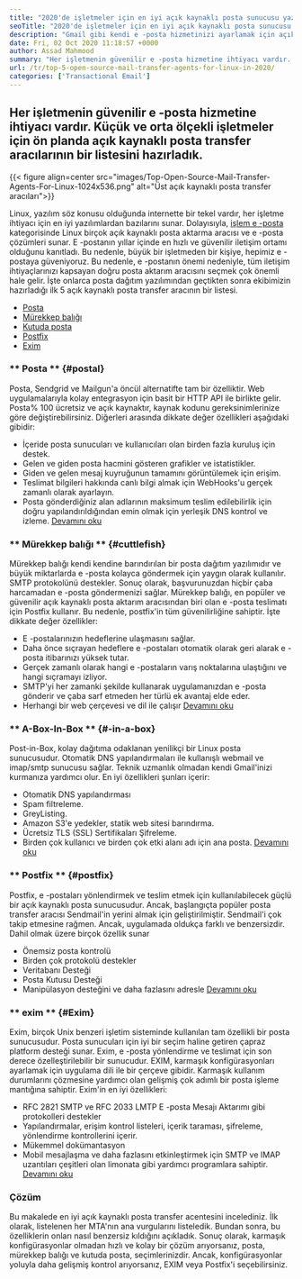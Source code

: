 ```yaml
---
title: "2020'de işletmeler için en iyi açık kaynaklı posta sunucusu yazılımı" 
seoTitle: "2020'de işletmeler için en iyi açık kaynaklı posta sunucusu yazılımı" 
description: "Gmail gibi kendi e -posta hizmetinizi ayarlamak için açık kaynak dünyasında birçok popüler posta transfer aracısı vardır. Kısa Liste Top 5 posta sunucusu." 
date: Fri, 02 Oct 2020 11:18:57 +0000
author: Assad Mahmood
summary: "Her işletmenin güvenilir e -posta hizmetine ihtiyacı vardır. Küçük ve orta ölçekli işletmeler için ön planda açık kaynaklı posta transfer aracılarının bir listesini hazırladık." 
url: /tr/top-5-open-source-mail-transfer-agents-for-linux-in-2020/
categories: ['Transactional Email']
---
```


## Her işletmenin güvenilir e -posta hizmetine ihtiyacı vardır. Küçük ve orta ölçekli işletmeler için ön planda açık kaynaklı posta transfer aracılarının bir listesini hazırladık.

{{< figure align=center src="images/Top-Open-Source-Mail-Transfer-Agents-For-Linux-1024x536.png" alt="Üst açık kaynaklı posta transfer aracıları">}}

Linux, yazılım söz konusu olduğunda internette bir tekel vardır, her işletme ihtiyacı için en iyi yazılımlardan bazılarını sunar. Dolayısıyla, [işlem e -posta][1] kategorisinde Linux birçok açık kaynaklı posta aktarma aracısı ve e -posta çözümleri sunar.
E -postanın yıllar içinde en hızlı ve güvenilir iletişim ortamı olduğunu kanıtladı. Bu nedenle, büyük bir işletmeden bir kişiye, hepimiz e -postaya güveniyoruz. Bu nedenle, e -postanın önemi nedeniyle, tüm iletişim ihtiyaçlarınızı kapsayan doğru posta aktarım aracısını seçmek çok önemli hale gelir.
İşte onlarca posta dağıtım yazılımından geçtikten sonra ekibimizin hazırladığı ilk 5 açık kaynaklı posta transfer aracının bir listesi.
  * [Posta][2]
  * [Mürekkep balığı][3]
  * [Kutuda posta][4]
  * [Postfix][5]
  * [Exim][6]

### ** Posta ** {#postal}
Posta, Sendgrid ve Mailgun'a öncül alternatifte tam bir özelliktir. Web uygulamalarıyla kolay entegrasyon için basit bir HTTP API ile birlikte gelir. Posta% 100 ücretsiz ve açık kaynaktır, kaynak kodunu gereksinimlerinize göre değiştirebilirsiniz.
Diğerleri arasında dikkate değer özellikleri aşağıdaki gibidir:
  * İçeride posta sunucuları ve kullanıcıları olan birden fazla kuruluş için destek.
  * Gelen ve giden posta hacmini gösteren grafikler ve istatistikler.
  * Giden ve gelen mesaj kuyruğunun tamamını görüntülemek için erişim.
  * Teslimat bilgileri hakkında canlı bilgi almak için WebHooks'u gerçek zamanlı olarak ayarlayın.
  * Posta gönderdiğiniz alan adlarının maksimum teslim edilebilirlik için doğru yapılandırıldığından emin olmak için yerleşik DNS kontrol ve izleme.
    [Devamını oku][7]

### ** Mürekkep balığı ** {#cuttlefish}
Mürekkep balığı kendi kendine barındırılan bir posta dağıtım yazılımıdır ve büyük miktarlarda e -posta kolayca göndermek için yaygın olarak kullanılır. SMTP protokolünü destekler. Sonuç olarak, başvurunuzdan hiçbir çaba harcamadan e -posta göndermenizi sağlar. Mürekkep balığı, en popüler ve güvenilir açık kaynaklı posta aktarım aracısından biri olan e -posta teslimatı için Postfix kullanır. Bu nedenle, postfix'in tüm güvenilirliğine sahiptir.
İşte dikkate değer özellikler:
  * E -postalarınızın hedeflerine ulaşmasını sağlar.
  * Daha önce sıçrayan hedeflere e -postaları otomatik olarak geri alarak e -posta itibarınızı yüksek tutar.
  * Gerçek zamanlı olarak hangi e -postaların varış noktalarına ulaştığını ve hangi sıçramayı izliyor.
  * SMTP'yi her zamanki şekilde kullanarak uygulamanızdan e -posta gönderir ve çaba sarf etmeden her türlü ek avantaj elde eder.
  * Herhangi bir web çerçevesi ve dil ile çalışır
    [Devamını oku][8]

### ** A-Box-In-Box ** {#-in-a-box}
Post-in-Box, kolay dağıtıma odaklanan yenilikçi bir Linux posta sunucusudur. Otomatik DNS yapılandırmaları ile kullanışlı webmail ve imap/smtp sunucusu sağlar. Teknik uzmanlık olmadan kendi Gmail'inizi kurmanıza yardımcı olur. En iyi özellikleri şunları içerir:
  * Otomatik DNS yapılandırması
  * Spam filtreleme.
  * GreyListing.
  * Amazon S3'e yedekler, statik web sitesi barındırma.
  * Ücretsiz TLS (SSL) Sertifikaları Şifreleme.
  * Birden çok kullanıcı ve birden çok etki alanı adı için ana posta.
    [Devamını oku][9]

### ** Postfix ** {#postfix}
Postfix, e -postaları yönlendirmek ve teslim etmek için kullanılabilecek güçlü bir açık kaynaklı posta sunucusudur. Ancak, başlangıçta popüler posta transfer aracısı Sendmail'in yerini almak için geliştirilmiştir. Sendmail'i çok takip etmesine rağmen. Ancak, uygulamada oldukça farklı ve benzersizdir. Dahil olmak üzere birçok özellik sunar
  * Önemsiz posta kontrolü
  * Birden çok protokolü destekler
  * Veritabanı Desteği
  * Posta Kutusu Desteği
  * Manipülasyon desteğini ve daha fazlasını adresle
    [Devamını oku][10]

### ** exim ** {#Exim}
Exim, birçok Unix benzeri işletim sisteminde kullanılan tam özellikli bir posta sunucusudur. Posta sunucuları için iyi bir seçim haline getiren çapraz platform desteği sunar. Exim, e -posta yönlendirme ve teslimat için son derece özelleştirilebilir bir sunucudur. EXIM, karmaşık konfigürasyonları ayarlamak için uygulama dili ile bir çerçeve gibidir. Karmaşık kullanım durumlarını çözmesine yardımcı olan gelişmiş çok adımlı bir posta işleme mantığına sahiptir. Exim'in en iyi özellikleri:
  * RFC 2821 SMTP ve RFC 2033 LMTP E -posta Mesajı Aktarımı gibi protokolleri destekler
  * Yapılandırmalar, erişim kontrol listeleri, içerik taraması, şifreleme, yönlendirme kontrollerini içerir.
  * Mükemmel dokümantasyon
  * Mobil mesajlaşma ve daha fazlasını etkinleştirmek için SMTP ve IMAP uzantıları çeşitleri olan limonata gibi yardımcı programlara sahiptir.
    [Devamını oku][11]

### Çözüm
Bu makalede en iyi açık kaynaklı posta transfer acentesini incelediniz. İlk olarak, listelenen her MTA'nın ana vurgularını listeledik. Bundan sonra, bu özelliklerin onları nasıl benzersiz kıldığını açıkladık. Sonuç olarak, karmaşık konfigürasyonlar olmadan hızlı ve kolay bir çözüm arıyorsanız, posta, mürekkep balığı ve kutuda posta, seçimlerinizdir. Ancak, konfigürasyonlar yoluyla daha gelişmiş kontrol arıyorsanız, EXIM veya Postfix'i seçebilirsiniz.

  
[1]: https://products.containerize.com/transactional-email
[2]: #postal
[3]: #cuttlefish
[4]: #mail-in-a-box
[5]: #postfix
[6]: #exim
[7]: https://products.containerize.com/transactional-email/postal
[8]: https://products.containerize.com/transactional-email/cuttlefish
[9]: https://products.containerize.com/transactional-email/mail-in-a-box
[10]: https://products.containerize.com/transactional-email/postfix
[11]: https://products.containerize.com/transactional-email/exim
